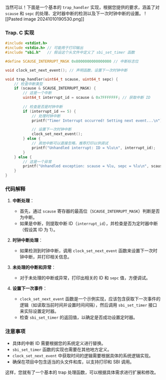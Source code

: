 当然可以！下面是一个基本的 `trap_handler` 实现，根据您提供的要求，涵盖了对 `scause` 和 `sepc` 的处理、定时器中断的检测以及下一次时钟中断的设置。
![[Pasted image 20241010190530.png]]
### Trap. C 实现

```c
#include <stdint.h>
#include <stdio.h> // 可能用于打印输出
#include "sbi.h"   // 假设这个头文件中定义了 sbi_set_timer 函数

#define SCAUSE_INTERRUPT_MASK 0x8000000000000000 // 中断标志位

void clock_set_next_event(); // 声明函数，设置下一次时钟中断

void trap_handler(uint64_t scause, uint64_t sepc) {
    // 检查中断类型
    if (scause & SCAUSE_INTERRUPT_MASK) {
        // 这是一个中断
        uint64_t interrupt_id = scause & 0x7FFFFFFF; // 获取中断 ID
        
        // 检查是否是时钟中断
        if (interrupt_id == 5) {
            // 处理时钟中断
            printf("Timer Interrupt occurred! Setting next event...\n");

            // 设置下一次时钟中断
            clock_set_next_event();
        } else {
            // 其他中断可以直接忽略，推荐打印以供调试
            printf("Unhandled interrupt: ID = %lu\n", interrupt_id);
        }
    } else {
        // 这是一个异常
        printf("Unhandled exception: scause = %lu, sepc = %lu\n", scause, sepc);
    }
}

```

### 代码解释

1. **中断处理**：
   - 首先，通过 `scause` 寄存器的最高位（`SCAUSE_INTERRUPT_MASK`）判断是否为中断。
   - 如果是中断，则提取中断 ID（`interrupt_id`），并检查是否为定时器中断（假设其 ID 为 1）。

2. **时钟中断处理**：
   - 如果检测到时钟中断，调用 `clock_set_next_event` 函数来设置下一次时钟中断，并打印相关信息。

3. **未处理的中断和异常**：
   - 对于未处理的中断或异常，打印出相关的 ID 和 `sepc` 值，方便调试。

4. **设置下一次事件**：
   - `clock_set_next_event` 函数是一个示例实现，应该包含获取下一次事件的逻辑（如读取当前时间并设置时间间隔），然后调用 `sbi_set_timer` 接口来实际设置定时器。
   - 检查 `sbi_set_timer` 的返回值，以确定是否成功设置定时器。

### 注意事项

- 具体的中断 ID 需要根据您的系统定义进行替换。
- `sbi_set_timer` 函数的实现也需要在其他地方定义。
- `clock_set_next_event` 中获取时间的逻辑需要根据具体的系统逻辑实现。
- 确保在项目中包含适当的头文件和库，以支持打印和 SBI 调用。

这样，您就有了一个基本的 trap 处理函数，可以根据具体需求进行扩展和修改。
